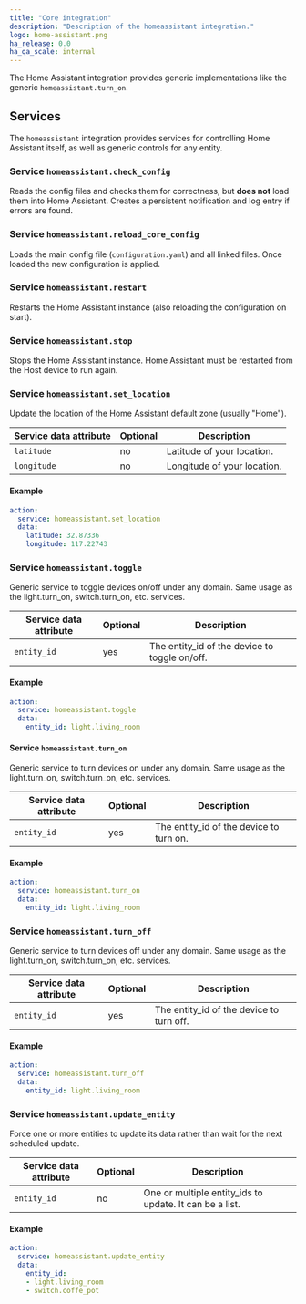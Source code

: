 ```yaml
---
title: "Core integration"
description: "Description of the homeassistant integration."
logo: home-assistant.png
ha_release: 0.0
ha_qa_scale: internal
---
```


The Home Assistant integration provides generic implementations like the generic `homeassistant.turn_on`.

## Services

The `homeassistant` integration provides services for controlling Home Assistant itself, as well as generic controls for any entity.

### Service `homeassistant.check_config`

Reads the config files and checks them for correctness, but **does not** load them into Home Assistant. Creates a persistent notification and log entry if errors are found.

### Service `homeassistant.reload_core_config`

Loads the main config file (`configuration.yaml`) and all linked files. Once loaded the new configuration is applied.

### Service `homeassistant.restart`

Restarts the Home Assistant instance (also reloading the configuration on start).

### Service `homeassistant.stop`

Stops the Home Assistant instance. Home Assistant must be restarted from the Host device to run again.

### Service `homeassistant.set_location`

Update the location of the Home Assistant default zone (usually "Home").

| Service data attribute    | Optional | Description                                           |
|---------------------------|----------|-------------------------------------------------------|
| `latitude`                |       no | Latitude of your location.                            |
| `longitude`               |       no | Longitude of your location.                           |

#### Example

```yaml
action:
  service: homeassistant.set_location
  data:
    latitude: 32.87336
    longitude: 117.22743
```

### Service `homeassistant.toggle` 

Generic service to toggle devices on/off under any domain. Same usage as the light.turn_on, switch.turn_on, etc. services.

| Service data attribute    | Optional | Description                                           |
|---------------------------|----------|-------------------------------------------------------|
| `entity_id`               |       yes | The entity_id of the device to toggle on/off.         |

#### Example

```yaml
action:
  service: homeassistant.toggle
  data:
    entity_id: light.living_room
```

#### Service `homeassistant.turn_on` 

Generic service to turn devices on under any domain. Same usage as the light.turn_on, switch.turn_on, etc. services.

| Service data attribute    | Optional | Description                                           |
|---------------------------|----------|-------------------------------------------------------|
| `entity_id`               |       yes | The entity_id of the device to turn on.               |

#### Example

```yaml
action:
  service: homeassistant.turn_on
  data:
    entity_id: light.living_room
```

### Service `homeassistant.turn_off` 

Generic service to turn devices off under any domain. Same usage as the light.turn_on, switch.turn_on, etc. services.

| Service data attribute    | Optional | Description                                           |
|---------------------------|----------|-------------------------------------------------------|
| `entity_id`               |       yes | The entity_id of the device to turn off.              |

#### Example

```yaml
action:
  service: homeassistant.turn_off
  data:
    entity_id: light.living_room
```

### Service `homeassistant.update_entity` 

Force one or more entities to update its data rather than wait for the next scheduled update.

| Service data attribute    | Optional | Description                                           |
|---------------------------|----------|-------------------------------------------------------|
| `entity_id`               |       no | One or multiple entity_ids to update. It can be a list.  |

#### Example

```yaml
action:
  service: homeassistant.update_entity
  data:
    entity_id:
    - light.living_room
    - switch.coffe_pot
```
